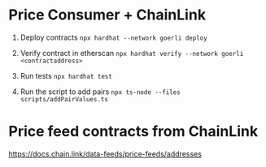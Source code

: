 # Price Consumer + ChainLink

1. Deploy contracts
   `npx hardhat --network goerli deploy`

2. Verify contract in etherscan
   `npx hardhat verify --network goerli <contractaddress>`

3. Run tests
   `npx hardhat test`

4. Run the script to add pairs
   `npx ts-node --files scripts/addPairValues.ts`

# Price feed contracts from ChainLink

https://docs.chain.link/data-feeds/price-feeds/addresses
